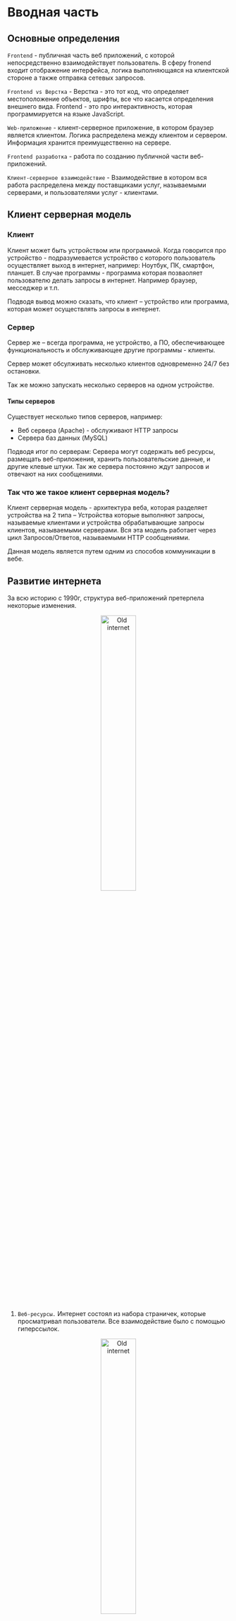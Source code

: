 # Вводная часть

## Основные определения

`Frontend` - публичная часть веб приложений, с которой непосредственно взаимодействует пользователь. В сферу fronend входит отображение интерфейса, логика выполняющаяся на клиентской стороне а также отправка сетевых запросов.

`Frontend vs Верстка` - Верстка - это тот код, что определяет местоположение объектов, шрифты, все что касается определения внешнего вида. Frontend - это про интерактивность, которая программируется на языке JavaScript.

`Web-приложение` - клиент-серверное приложение, в котором браузер является клиентом. Логика распределена между клиентом и сервером. Информация хранится преимущественно на сервере.

`Frontend разработка` - работа по созданию публичной части веб-приложений.

`Клиент-серверное взаимодействие` - Взаимодействие в котором вся работа распределена между поставщиками услуг, называемыми серверами, и пользователями услуг - клиентами.

## Клиент серверная модель

### Клиент

Клиент может быть устройством или программой. Когда говорится про устройство - подразумевается устройство с которого пользователь осуществляет выход в интернет, например: Ноутбук, ПК, смартфон, планшет.
В случае программы - программа которая позваоляет пользователю делать запросы в интернет. Например браузер, месседжер и т.п.

Подводя вывод можно сказать, что клиент – устройство или программа, которая может осуществлять запросы в интернет.

### Сервер

Сервер же – всегда программа, не устройство, а ПО, обеспечивающее функциональность и обслуживающее другие программы - клиенты.

Сервер может обсулживать несколько клиентов одновременно 24/7 без остановки.

Так же можно запускать несколько серверов на одном устройстве.

#### Типы серверов

Существует несколько типов серверов, например:

- Веб сервера (Apache) - обслуживают HTTP запросы
- Сервера баз данных (MySQL)

Подводя итог по серверам: Сервера могут содержать веб ресурсы, размещать веб-приложения, хранить пользовательские данные, и другие клевые штуки. Так же сервера постоянно ждут запросов и отвечают на них сообщениями.

### Так что же такое клиент серверная модель?

Клиент серверная модель - архитектура веба, которая разделяет устройства на 2 типа – Устройства которые выполняют запросы, называемые клиентами и устройства обрабатывающие запросы клиентов, называемыми серверами. Вся эта модель работает через цикл Запросов/Ответов, называемыми HTTP сообщениями.

Данная модель является путем одним из способов коммуникации в вебе. 

## Развитие интернета

За всю историю с 1990г, структура веб-приложений претерпела некоторые изменения.

<p align="center">
  <img src="./lect_images/internet_old.png" alt="Old internet"
       width="40%">
</p>

1. `Веб-ресурсы.` Интернет состоял из набора страничек, которые просматривал пользователи. Все взаимодействие было с помощью гиперссылок.

<p align="center">
  <img src="./lect_images/internet_new.png" alt="Old internet"
       width="40%">
</p>

2. `Веб-сервисы.` Появились HTML-формы. Теперь пользователи не только потребляют контент, но и могут создавать его. На стороне сервера появился API и БД для хранения даных.

<p align="center">
  <img src="./lect_images/internet_current.png" alt="Old internet"
       width="40%">
</p>

3. `Веб-приложения` С развитием мобильных устройств, увеличилось количество клиентов. Работать по строй схеме стало не выгодно. Поэтому был принят подход вынести часть логики с сервера на клиент. Появилась маршрутизация и генерация интерфейса на клиенте.

## Что находится внутри браузера?

Современный браузер состоит из нескольких процессов. Первый - работа с вкладками, управление сетью, работа с диском и т.п. А также создается по процессу на каждую открытую вкладку.

Присутствует процесс для рендера контента. Содержит внутри себя:

- Алгоритмы отрисовки HTML.
- JS Engine, исполняют JS код в браузере.
- DOM Binding, способы для взаимодействия JS с HTML страницей.
  
Т.к в браузере выполняются приложения, написанные другими разработчиками, имеются несколько ограничений:

- Нельзя взаимодействовать с файловой системой.
- Нет доступа к сетевым функциям, кроме тех что предоставляет браузер.
- Нет способов организовывать многопоточные вычисления.
- Нельзя создавать новые процессы (Открывать другие программы).

## На чем создаются клиентская часть веб-приложений?

Приложения в браузере работают на трех основных технологиях:

- HTML - Про расположение объектов.
- CSS - Про внешний вид объектов.
- JavaScript - Про интерактивность объектов.

## Из чего состоит код веб-страницы?

### HTML

HTML (Hyper Text Markup Language) - Язык разметки документов во всемирной паутине. Он отвечает за создание и расположение элементов страницы.
Страницы состоят из набора тегов, которые можно узнать по угловым скобкам. По ним браузер понимает где простой текст,а где интерактивный элемент, например - видео.

История развития HTML:

- 1993 - HTML 2.0
- 1997 январь - HTML 3.2
- 1997 декабрь - HTML 4.0
- 1999 - HTML 4.1
- 2012 - HTML5

Для того чтобы понять из чего состоит базовая HTML страничка откроем в Google Chrome [демо-страницу](./demo_1/simple-html_1.html) и посмотрим на нее.

<p align="center">
  <img src="./lect_images/screenshot.png" alt="Screenshot"
       width="40%">
</p>

Нажмем на страницу правой кнопкой мыши и нажмем "Просмотреть код" и мы увидем панель разработчика. На ней мы можем увидеть структуру нашего документа, наводя на которые, можно увидеть что браузер выделяет их в окне страницы, позволяя просто определить какой элемент где находится на странице.

<p align="center">
  <img src="./lect_images/screenshot_home-with-devtools.png" alt="Screenshot with dev tools"
       width="40%">
</p>

Что есть в HTML коде? В нем есть определенные элементы, которые выглядят как английские слова окруженные угловыми стрелками, например: `<h1>`, `<p>` и т.д.
Эти элементы называются HTML тегами.

Рассмотрим тег "`p`":

```html
<p>Какой либо текст</p>
```

первая его часть - `<p>`, является открывающей частью, вторая `</p>` - закрывающей. Отличается тем что у закрывающей после угловой скобки идет символ «слеш».

Внутри тегов располагаются некоторые слова называющиеся атрибутами тегов. Они имеют название и значение.
Например:

```html
<html lang="ru">
```

`lang` - в данном случае является атрибутом со значением `ru`.

Также в языке HTML присутствует еще одна вещь заслуживающая внимания - комментарии. Выглядят они вот так:

```html
<!-- Пользователь не увидит этот текст -->
```

### Детальный разбор страницы

Каждая HTML страница начинается со строки `<!DOCTYPE html>`, этот тег должен всегда находиться в первой строке каждой страницы. Является ключевым компонентом web-страниц, претендующих на соответствие стандартам: без него ваш код и CSS не пройдут проверку валидатором.

Далее открывается тег `<html>` с тегом `lang="ru"`, который говорит браузеру что эта страница содержит русский текст. В данном теге содержится 2 элемента - `<head>` и `<body>`.

`<head>` - голова документа, содержит в себе разные параметры, например заголовок, описание страницы, стили, подгружаемы скрипты и т.д.

`<body>` - тело документа, в котором содержится основной код страницы.

В данном примере в теге `<body>`, содержится тег `<div>`, внутри которого расположены: картинка в теге `<img>`, заголовок первого уровня в теге `<h1>` и параграф в теге `<p>`. Весь код, который задает как должны выглядеть элементы, например цвет, шрифт и т.д.,расположен в теге `<style>`, который расположен в `<head>`
